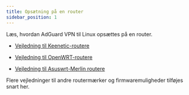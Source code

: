 ```yaml
---
title: Opsætning på en router
sidebar_position: 1
---
```


Læs, hvordan AdGuard VPN til Linux opsættes på en router.

- [Vejledning til Keenetic-routere](/adguard-vpn-for-linux/setting-up-on-a-router/keenetic.md)

- [Vejledning til OpenWRT-routere](/adguard-vpn-for-linux/setting-up-on-a-router/openwrt.md)

- [Vejledning til Asuswrt-Merlin routere](/adguard-vpn-for-linux/setting-up-on-a-router/asuswrt-merlin.md)

Flere vejledninger til andre routermærker og firmwaremuligheder tilføjes snart her.
